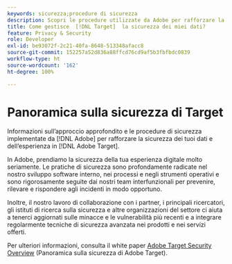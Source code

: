 ```yaml
---
keywords: sicurezza;procedure di sicurezza
description: Scopri le procedure utilizzate da Adobe per rafforzare la sicurezza dei dati e dell’esperienza in Adobe  [!DNL Target] . Scarica il documento Panoramica sulla sicurezza di Adobe  [!DNL Target] .
title: Come gestisce  [!DNL Target]  la sicurezza dei miei dati?
feature: Privacy & Security
role: Developer
exl-id: be93072f-2c21-40fa-8648-513348afacc8
source-git-commit: 152257a52d836a88ffcd76cd9af5b3fbfbdc0839
workflow-type: ht
source-wordcount: '162'
ht-degree: 100%

---
```


# Panoramica sulla sicurezza di Target

Informazioni sull’approccio approfondito e le procedure di sicurezza implementate da [!DNL Adobe] per rafforzare la sicurezza dei tuoi dati e dell’esperienza in [!DNL Adobe Target].

In Adobe, prendiamo la sicurezza della tua esperienza digitale molto seriamente. Le pratiche di sicurezza sono profondamente radicate nel nostro sviluppo software interno, nei processi e negli strumenti operativi e sono rigorosamente seguite dai nostri team interfunzionali per prevenire, rilevare e rispondere agli incidenti in modo opportuno.

Inoltre, il nostro lavoro di collaborazione con i partner, i principali ricercatori, gli istituti di ricerca sulla sicurezza e altre organizzazioni del settore ci aiuta a tenerci aggiornati sulle minacce e le vulnerabilità più recenti e a integrare regolarmente tecniche di sicurezza avanzata nei prodotti e nei servizi offerti.

Per ulteriori informazioni, consulta il white paper [Adobe Target Security Overview](https://www.adobe.com/content/dam/cc/en/security/pdfs/AdobeTargetSecurityOverview.pdf) (Panoramica sulla sicurezza di Adobe Target).
